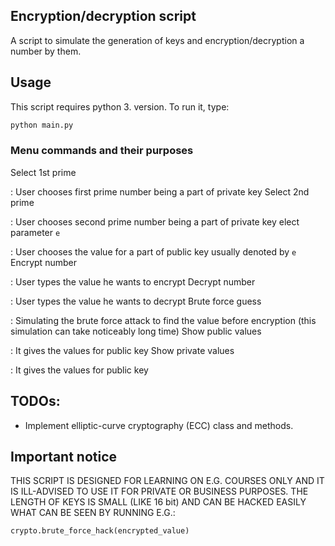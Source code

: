 ## Encryption/decryption script
A script to simulate the generation of keys and encryption/decryption a number by them.

## Usage
This script requires python 3. version.
To run it, type:
```bash
python main.py
```
### Menu commands and their purposes
Select 1st prime

:	User chooses first prime number being a part of private key
Select 2nd prime

:	User chooses second prime number being a part of private key
elect parameter `e`

:	User chooses the value for a part of public key usually denoted by `e`
Encrypt number

:	User types the value he wants to encrypt
Decrypt number

:	User types the value he wants to decrypt
Brute force guess

:	Simulating the brute force attack to find the value before encryption (this simulation can take noticeably long time)
Show public values

:	It gives the values for public key
Show private values

:	It gives the values for public key

## TODOs:
- Implement elliptic-curve cryptography (ECC) class and methods.


## Important notice
THIS SCRIPT IS DESIGNED FOR LEARNING ON E.G. COURSES ONLY
AND IT IS ILL-ADVISED TO USE IT FOR PRIVATE OR BUSINESS PURPOSES.
THE LENGTH OF KEYS IS SMALL (LIKE 16 bit) AND CAN BE HACKED EASILY WHAT CAN BE SEEN BY RUNNING E.G.:
```python
crypto.brute_force_hack(encrypted_value)
```

